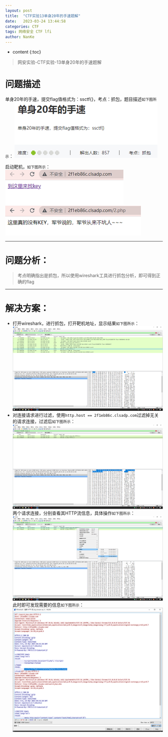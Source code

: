 ```yaml
---
layout: post
title:  "CTF实验13单身20年的手速题解"
date:   2023-03-24 13:44:58
categories: CTF
tags: 网络安全 CTF lfi
author: NanKe
---
```


* content
{:toc}


> 网安实验-CTF实验-13单身20年的手速题解



# 问题描述

单身20年的手速，提交flag值格式为：ssctf{}，考点：抓包，题目描述`如下图所示`：
![在这里插入图片描述](https://raw.githubusercontent.com/crazymen-nanke/image/master/note/202303241344567.png)

启动靶机，`如下图所示`：
![在这里插入图片描述](https://raw.githubusercontent.com/crazymen-nanke/image/master/note/202303241344333.png)
![在这里插入图片描述](https://raw.githubusercontent.com/crazymen-nanke/image/master/note/202303241344299.png)

---

# 问题分析：

> 考点明确指出是抓包，所以使用wireshark工具进行抓包分析，即可得到正确的flag

---

# 解决方案：

- 打开wireshark，进行抓包，打开靶机地址，显示结果`如下图所示`：
  ![在这里插入图片描述](https://raw.githubusercontent.com/crazymen-nanke/image/master/note/202303241344523.png)
- 对连接请求进行过滤，使用`http.host == 2f1eb86c.clsadp.com`过滤掉无关的请求连接，过滤后`如下图所示`：
  ![在这里插入图片描述](https://raw.githubusercontent.com/crazymen-nanke/image/master/note/202303241344699.png)
  两个请求连接，分别查看其HTTP流信息，具体操作`如下图所示`：
  ![在这里插入图片描述](https://raw.githubusercontent.com/crazymen-nanke/image/master/note/202303241344654.png)
  此时即可发现需要的信息`如下图所示`：
  ![在这里插入图片描述](https://raw.githubusercontent.com/crazymen-nanke/image/master/note/202303241344257.png)